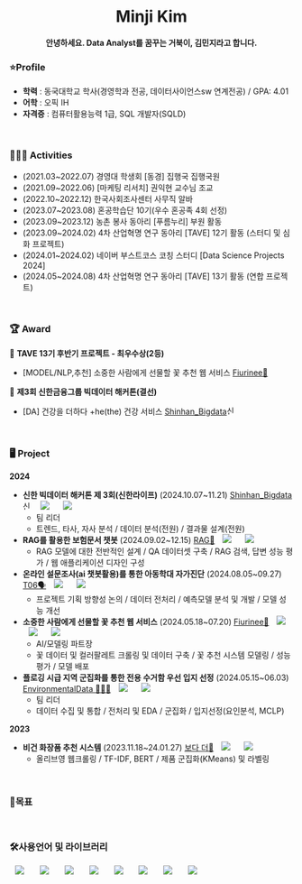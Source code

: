 <h1 align="center"> Minji Kim </h1>
<div align="center"> <b>안녕하세요. Data Analyst를 꿈꾸는 거북이, 김민지라고 합니다. </b> </div>


### ⭐Profile
  - **학력** : 동국대학교 학사(경영학과 전공, 데이터사이언스sw 연계전공) / GPA: 4.01 </br>
  - **어학** : 오픽 IH </br>
  - **자격증** : 컴퓨터활용능력 1급, SQL 개발자(SQLD) </br>
</br>

### 💁🏻‍♀️ Activities
- (2021.03~2022.07) 경영대 학생회 [동경] 집행국 집행국원 </br>
- (2021.09~2022.06) [마케팅 리서치] 권익현 교수님 조교 </br>
- (2022.10~2022.12) 한국사회조사센터 사무직 알바 </br>
- (2023.07~2023.08) 혼공학습단 10기(우수 혼공족 4회 선정) </br>
- (2023.09~2023.12) 농촌 봉사 동아리 [푸름누리] 부원 활동 </br>
- (2023.09~2024.02) 4차 산업혁명 연구 동아리 [TAVE] 12기 활동 (스터디 및 심화 프로젝트) </br>
- (2024.01~2024.02) 네이버 부스트코스 코칭 스터디 [Data Science Projects 2024] </br>
- (2024.05~2024.08) 4차 산업혁명 연구 동아리 [TAVE] 13기 활동 (연합 프로젝트) </br>
</br>

### 🏆 Award
🏅 **TAVE 13기 후반기 프로젝트 - 최우수상(2등)**
- [MODEL/NLP,추천] 소중한 사람에게 선물할 꽃 추천 웹 서비스 [Fiurinee🌸](https://github.com/Fiurinee-Tave)  </br>

🏅 **제3회 신한금융그룹 빅데이터 해커톤(결선)**
- [DA] 건강을 더하다 +he(the) 건강 서비스 [Shinhan_Bigdata<img src="https://github.com/user-attachments/assets/09a9e704-12f4-4fdc-aa73-a921de5e9432" alt="신한마크" width="17" height="17">](https://github.com/kmj-ggororok/Shinhan_Bigdata) </br>
</br>

### 🖥️ Project
**2024** </br>
+ **신한 빅데이터 해커톤 제 3회(신한라이프)** (2024.10.07~11.21) [Shinhan_Bigdata<img src="https://github.com/user-attachments/assets/09a9e704-12f4-4fdc-aa73-a921de5e9432" alt="신한마크" width="17" height="17">](https://github.com/kmj-ggororok/Shinhan_Bigdata) <img src="https://img.shields.io/badge/python-3670A0?style=flat-square&logo=python&logoColor=ffdd54" style="height : auto; margin-left : 10px; margin-right : 10px;"/> <img src="https://img.shields.io/badge/scikit--learn-%23F7931E.svg?style=flat-square&logo=scikit-learn&logoColor=white" style="height : auto; margin-left : 10px; margin-right : 10px;"/>  </br>
  + 팀 리더
  + 트렌드, 타사, 자사 분석 / 데이터 분석(전원) / 결과물 설계(전원) </br>
+ **RAG를 활용한 보험문서 챗봇** (2024.09.02~12.15) [RAG🤖](https://github.com/CSID-DGU/2024-2-DSCD-Synnovation-3) <img src="https://img.shields.io/badge/python-3670A0?style=flat-square&logo=python&logoColor=ffdd54" style="height : auto; margin-left : 10px; margin-right : 10px;"/> <img src="https://img.shields.io/badge/scikit--learn-%23F7931E.svg?style=flat-square&logo=scikit-learn&logoColor=white" style="height : auto; margin-left : 10px; margin-right : 10px;"/> </br>
  + RAG 모델에 대한 전반적인 설계 / QA 데이터셋 구축 / RAG 검색, 답변 성능 평가 / 웹 애플리케이션 디자인 구성 </br>
+ **온라인 설문조사(ai 챗봇활용)를 통한 아동학대 자가진단** (2024.08.05~09.27) [T06🗣️](https://github.com/ggororok/T06) <img src="https://img.shields.io/badge/python-3670A0?style=flat-square&logo=python&logoColor=ffdd54" style="height : auto; margin-left : 10px; margin-right : 10px;"/> <img src="https://img.shields.io/badge/scikit--learn-%23F7931E.svg?style=flat-square&logo=scikit-learn&logoColor=white" style="height : auto; margin-left : 10px; margin-right : 10px;"/> </br>
  + 프로젝트 기획 방향성 논의 / 데이터 전처리 / 예측모델 분석 및 개발 / 모델 성능 개선 </br>
+ **소중한 사람에게 선물할 꽃 추천 웹 서비스** (2024.05.18~07.20) [Fiurinee🌸](https://github.com/Fiurinee-Tave) <img src="https://img.shields.io/badge/python-3670A0?style=flat-square&logo=python&logoColor=ffdd54" style="height : auto; margin-left : 10px; margin-right : 10px;"/> <img src="https://img.shields.io/badge/PyTorch-%23EE4C2C.svg?style=flat-square&logo=PyTorch&logoColor=white" style="height : auto; margin-left : 10px; margin-right : 10px;"/> <img src="https://img.shields.io/badge/Amazon_AWS-232F3E?style=flat-square&logo=amazon-aws&logoColor=white" style="height : auto; margin-left : 10px; margin-right : 10px;"/> </br>
  + AI/모델링 파트장 </br>
  + 꽃 데이터 및 컬러팔레트 크롤링 및 데이터 구축 / 꽃 추천 시스템 모델링 / 성능 평가 / 모델 배포 </br>
+ **플로깅 시급 지역 군집화를 통한 전용 수거함 우선 입지 선정** (2024.05.15~06.03) [EnvironmentalData
🏃🏻‍♀️](https://github.com/kmj-ggororok/EnvironmentalData) <img src="https://img.shields.io/badge/python-3670A0?style=flat-square&logo=python&logoColor=ffdd54" style="height : auto; margin-left : 10px; margin-right : 10px;"/> <img src="https://img.shields.io/badge/scikit--learn-%23F7931E.svg?style=flat-square&logo=scikit-learn&logoColor=white" style="height : auto; margin-left : 10px; margin-right : 10px;"/>  </br>
  + 팀 리더 </br>
  + 데이터 수집 및 통합 / 전처리 및 EDA / 군집화 / 입지선정(요인분석, MCLP) </br>

**2023** </br>
+ **비건 화장품 추천 시스템** (2023.11.18~24.01.27) [보다 더💄](https://github.com/kmj-ggororok/TAVE12_Project)  <img src="https://img.shields.io/badge/python-3670A0?style=flat-square&logo=python&logoColor=ffdd54" style="height : auto; margin-left : 10px; margin-right : 10px;"/> <img src="https://img.shields.io/badge/scikit--learn-%23F7931E.svg?style=flat-square&logo=scikit-learn&logoColor=white" style="height : auto; margin-left : 10px; margin-right : 10px;"/> </br>
  + 올리브영 웹크롤링 / TF-IDF, BERT / 제품 군집화(KMeans) 및 라벨링 </br>
</br>

### 🤗목표

</br>

### 🛠사용언어 및 라이브러리
<div>
<img src="https://img.shields.io/badge/python-3670A0?style=flat-square&logo=python&logoColor=ffdd54" style="height : auto; margin-left : 10px; margin-right : 10px;"/></a>&nbsp;
<img src="https://img.shields.io/badge/-selenium-%43B02A?style=flat-square&logo=selenium&logoColor=white" style="height : auto; margin-left : 10px; margin-right : 10px;"/></a>&nbsp;
<img src="https://img.shields.io/badge/scikit--learn-%23F7931E.svg?style=flat-square&logo=scikit-learn&logoColor=white" style="height : auto; margin-left : 10px; margin-right : 10px;"/></a>&nbsp;
<img src="https://img.shields.io/badge/PyTorch-%23EE4C2C.svg?style=flat-square&logo=PyTorch&logoColor=white" style="height : auto; margin-left : 10px; margin-right : 10px;"/></a>&nbsp;
<img src="https://img.shields.io/badge/FastAPI-005571?style=flat-square&logo=fastapi" style="height : auto; margin-left : 10px; margin-right : 10px;"/></a>&nbsp;
<img src="https://img.shields.io/badge/Ubuntu-E95420?style=flat-square&logo=ubuntu&logoColor=white" style="height : auto; margin-left : 10px; margin-right : 10px;"/></a>&nbsp;
<img src="https://img.shields.io/badge/nginx-%23009639.svg?style=flat-square&logo=nginx&logoColor=white" style="height : auto; margin-left : 10px; margin-right : 10px;"/></a>&nbsp;
<img src="https://img.shields.io/badge/Amazon_AWS-232F3E?style=flat-square&logo=amazon-aws&logoColor=white" style="height : auto; margin-left : 10px; margin-right : 10px;"/></a>&nbsp;
</div>
</br>
